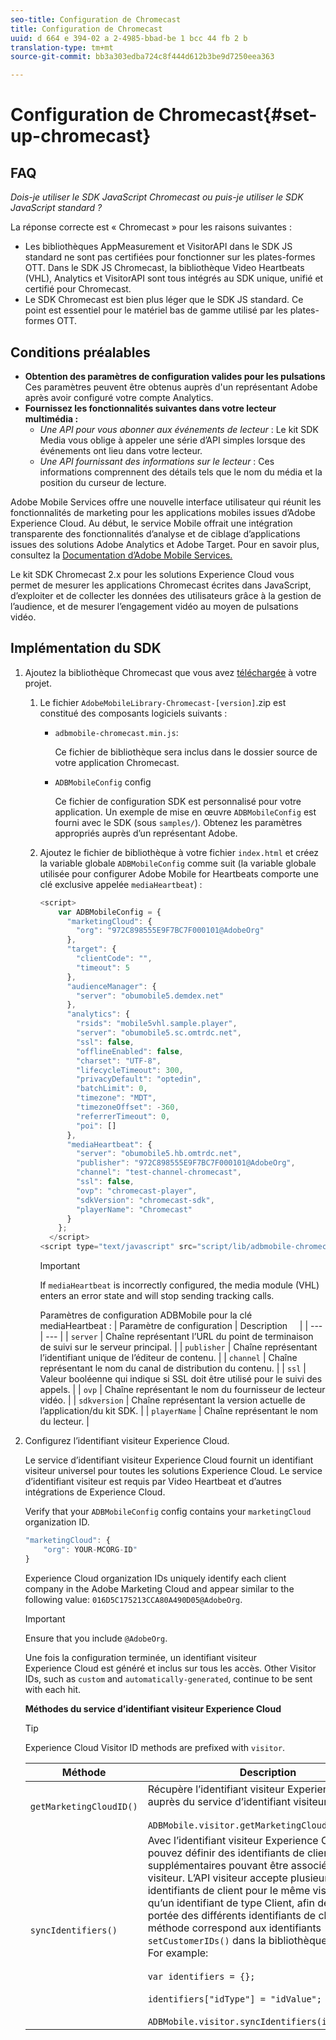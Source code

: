 ```yaml
---
seo-title: Configuration de Chromecast
title: Configuration de Chromecast
uuid: d 664 e 394-02 a 2-4985-bbad-be 1 bcc 44 fb 2 b
translation-type: tm+mt
source-git-commit: bb3a303edba724c8f444d612b3be9d7250eea363

---
```



# Configuration de Chromecast{#set-up-chromecast}

## FAQ

_Dois-je utiliser le SDK JavaScript Chromecast ou puis-je utiliser le SDK JavaScript standard ?_

La réponse correcte est « Chromecast » pour les raisons suivantes :
* Les bibliothèques AppMeasurement et VisitorAPI dans le SDK JS standard ne sont pas certifiées pour fonctionner sur les plates-formes OTT. Dans le SDK JS Chromecast, la bibliothèque Video Heartbeats (VHL), Analytics et VisitorAPI sont tous intégrés au SDK unique, unifié et certifié pour Chromecast.
* Le SDK Chromecast est bien plus léger que le SDK JS standard. Ce point est essentiel pour le matériel bas de gamme utilisé par les plates-formes OTT.

## Conditions préalables

* **Obtention des paramètres de configuration valides pour les pulsations**
Ces paramètres peuvent être obtenus auprès d'un représentant Adobe après avoir configuré votre compte Analytics.
* **Fournissez les fonctionnalités suivantes dans votre lecteur multimédia :**
   * *Une API pour vous abonner aux événements de lecteur* : Le kit SDK Media vous oblige à appeler une série d’API simples lorsque des événements ont lieu dans votre lecteur.
   * *Une API fournissant des informations sur le lecteur* : Ces informations comprennent des détails tels que le nom du média et la position du curseur de lecture.

Adobe Mobile Services offre une nouvelle interface utilisateur qui réunit les fonctionnalités de marketing pour les applications mobiles issues d’Adobe Experience Cloud. Au début, le service Mobile offrait une intégration transparente des fonctionnalités d’analyse et de ciblage d’applications issues des solutions Adobe Analytics et Adobe Target. Pour en savoir plus, consultez la [Documentation d’Adobe Mobile Services.](https://marketing.adobe.com/resources/help/en_US/mobile/)

Le kit SDK Chromecast 2.x pour les solutions Experience Cloud vous permet de mesurer les applications Chromecast écrites dans JavaScript, d’exploiter et de collecter les données des utilisateurs grâce à la gestion de l’audience, et de mesurer l’engagement vidéo au moyen de pulsations vidéo.

## Implémentation du SDK

1. Ajoutez la bibliothèque Chromecast que vous avez [téléchargée](../../sdk-implement/download-sdks.md#section_551A10AD7880426BB29AE52482BB4211) à votre projet.

   1. Le fichier `AdobeMobileLibrary-Chromecast-[version]`.zip est constitué des composants logiciels suivants :

      * `adbmobile-chromecast.min.js`:

         Ce fichier de bibliothèque sera inclus dans le dossier source de votre application Chromecast.

      * `ADBMobileConfig` config

         Ce fichier de configuration SDK est personnalisé pour votre application. Un exemple de mise en œuvre `ADBMobileConfig` est fourni avec le SDK (sous `samples/`). Obtenez les paramètres appropriés auprès d’un représentant Adobe.
   1. Ajoutez le fichier de bibliothèque à votre fichier `index.html` et créez la variable globale `ADBMobileConfig` comme suit (la variable globale utilisée pour configurer Adobe Mobile for Heartbeats comporte une clé exclusive appelée `mediaHeartbeat`) :

      ```js
      <script> 
          var ADBMobileConfig = { 
            "marketingCloud": { 
              "org": "972C898555E9F7BC7F000101@AdobeOrg" 
            }, 
            "target": { 
              "clientCode": "", 
              "timeout": 5 
            }, 
            "audienceManager": { 
              "server": "obumobile5.demdex.net" 
            }, 
            "analytics": { 
              "rsids": "mobile5vhl.sample.player", 
              "server": "obumobile5.sc.omtrdc.net", 
              "ssl": false, 
              "offlineEnabled": false, 
              "charset": "UTF-8", 
              "lifecycleTimeout": 300, 
              "privacyDefault": "optedin", 
              "batchLimit": 0, 
              "timezone": "MDT", 
              "timezoneOffset": -360, 
              "referrerTimeout": 0, 
              "poi": [] 
            }, 
            "mediaHeartbeat": { 
              "server": "obumobile5.hb.omtrdc.net", 
              "publisher": "972C898555E9F7BC7F000101@AdobeOrg", 
              "channel": "test-channel-chromecast", 
              "ssl": false, 
              "ovp": "chromecast-player", 
              "sdkVersion": "chromecast-sdk", 
              "playerName": "Chromecast" 
            } 
          }; 
        </script> 
      <script type="text/javascript" src="script/lib/adbmobile-chromecast.min.js"></script>
      ```

      >[!IMPORTANT]
      >
      >If `mediaHeartbeat` is incorrectly configured, the media module (VHL) enters an error state and will stop sending tracking calls.

      Paramètres de configuration ADBMobile pour la clé mediaHeartbeat :
   | Paramètre de configuration | Description     |
   | --- | --- |
   | `server` | Chaîne représentant l’URL du point de terminaison de suivi sur le serveur principal. |
   | `publisher` | Chaîne représentant l’identifiant unique de l’éditeur de contenu. |
   | `channel` | Chaîne représentant le nom du canal de distribution du contenu. |
   | `ssl` | Valeur booléenne qui indique si SSL doit être utilisé pour le suivi des appels. |
   | `ovp` | Chaîne représentant le nom du fournisseur de lecteur vidéo. |
   | `sdkversion` | Chaîne représentant la version actuelle de l’application/du kit SDK. |
   | `playerName` | Chaîne représentant le nom du lecteur. |


1. Configurez l’identifiant visiteur Experience Cloud.

   Le service d’identifiant visiteur Experience Cloud fournit un identifiant visiteur universel pour toutes les solutions Experience Cloud. Le service d’identifiant visiteur est requis par Video Heartbeat et d’autres intégrations de Experience Cloud.

   Verify that your `ADBMobileConfig` config contains your `marketingCloud` organization ID.

   ```js
   "marketingCloud": { 
       "org": YOUR-MCORG-ID" 
   }
   ```

   Experience Cloud organization IDs uniquely identify each client company in the Adobe Marketing Cloud and appear similar to the following value: `016D5C175213CCA80A490D05@AdobeOrg`.

   >[!IMPORTANT]
   >
   >Ensure that you include `@AdobeOrg`.

   Une fois la configuration terminée, un identifiant visiteur Experience Cloud est généré et inclus sur tous les accès. Other Visitor IDs, such as `custom` and `automatically-generated`, continue to be sent with each hit.

   **Méthodes du service d’identifiant visiteur Experience Cloud**

   >[!TIP]
   >
   >Experience Cloud Visitor ID methods are prefixed with `visitor`.

   | Méthode | Description |
   | --- | --- |
   | `getMarketingCloudID()` | Récupère l’identifiant visiteur Experience Cloud auprès du service d’identifiant visiteur.  <br/><br/>`ADBMobile.visitor.getMarketingCloudID();` |
   | `syncIdentifiers()` | Avec l’identifiant visiteur Experience Cloud, vous pouvez définir des identifiants de client supplémentaires pouvant être associés à chaque visiteur. L’API visiteur accepte plusieurs identifiants de client pour le même visiteur, ainsi qu’un identifiant de type Client, afin de séparer la portée des différents identifiants de client. Cette méthode correspond aux identifiants `setCustomerIDs()` dans la bibliothèque JavaScript.  For example: <br/><br/>`var identifiers = {};` <br/><br/>`identifiers["idType"] = "idValue";` <br/><br/>`ADBMobile.visitor.syncIdentifiers(identifiers);` |


<!--   **Postbacks -** For more information about configuring postbacks, see [Configure Postbacks.](https://marketing.adobe.com/resources/help/en_US/mobile/signals_.html) -->

